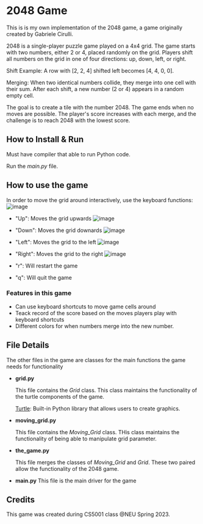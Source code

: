 # 2048 Game
This is is my own implementation of the 2048 game, a game originally created by Gabriele Cirulli.

2048 is a single-player puzzle game played on a 4x4 grid. The game starts with two numbers, either 2 or 4, placed randomly on the grid. Players shift all numbers on the grid in one of four directions: up, down, left, or right.

Shift Example: 
    A row with [2, 2, 4] shifted left becomes [4, 4, 0, 0].
  
Merging: When two identical numbers collide, they merge into one cell with their sum.
After each shift, a new number (2 or 4) appears in a random empty cell. 

The goal is to create a tile with the number 2048. The game ends when no moves are possible. The player's score increases with each merge, and the challenge is to reach 2048 with the lowest score.

## How to Install & Run
Must have compiler that able to run Python code. 

Run the *main.py* file.

## How to use the game
In order to move the grid around interactively, use the keyboard functions:
![image](https://github.com/user-attachments/assets/4761aa0b-0ce0-4325-b6f8-f443b9d205aa)

- "Up": Moves the grid upwards
![image](https://github.com/user-attachments/assets/c5e175c0-47ec-4713-a96c-f3003a2ec29b)

- "Down": Moves the grid downards
![image](https://github.com/user-attachments/assets/d01c2d64-2083-4add-9ef3-66cf46fb7328)

- "Left": Moves the grid to the left
![image](https://github.com/user-attachments/assets/d45c2933-b3ba-4e6e-9a84-5ba5829b2cb3)

- "Right": Moves the grid to the right
![image](https://github.com/user-attachments/assets/10ad40aa-1b06-4d99-b194-b41f1bee8691)

- "r": Will restart the game
- "q": Will quit the game

### Features in this game 
- Can use keyboard shortcuts to move game cells around
- Teack record of the score based on the moves players play with keyboard shortcuts
- Different colors for when numbers merge into the new number.

## File Details
The other files in the game are classes for the main functions the game needs for functionality
- **grid.py**

  This file contains the *Grid* class. This class maintains the functionality of the turtle components of the game.

  <a href=https://docs.python.org/3/library/turtle.html>Turtle</a>: Built-in Python library that allows users to create graphics.

- **moving_grid.py**

    This file contains the *Moving_Grid* class. THis class maintains the functionality of being able to manipulate grid parameter.

- **the_game.py**

    This file merges the classes of *Moving_Grid* and *Grid*. These two paired allow the functionality of the 2048 game.

- **main.py**
  This file is the main driver for the game

## Credits
This game was created during CS5001 class @NEU Spring 2023. 
  
